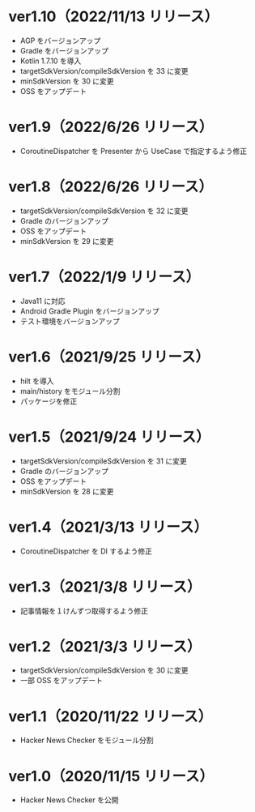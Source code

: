# ver1.10（2022/11/13 リリース）

- AGP をバージョンアップ
- Gradle をバージョンアップ
- Kotlin 1.7.10 を導入
- targetSdkVersion/compileSdkVersion を 33 に変更
- minSdkVersion を 30 に変更
- OSS をアップデート

# ver1.9（2022/6/26 リリース）

- CoroutineDispatcher を Presenter から UseCase で指定するよう修正

# ver1.8（2022/6/26 リリース）

- targetSdkVersion/compileSdkVersion を 32 に変更
- Gradle のバージョンアップ
- OSS をアップデート
- minSdkVersion を 29 に変更

# ver1.7（2022/1/9 リリース）

- Java11 に対応
- Android Gradle Plugin をバージョンアップ
- テスト環境をバージョンアップ

# ver1.6（2021/9/25 リリース）

- hilt を導入
- main/history をモジュール分割
- パッケージを修正

# ver1.5（2021/9/24 リリース）

- targetSdkVersion/compileSdkVersion を 31 に変更
- Gradle のバージョンアップ
- OSS をアップデート
- minSdkVersion を 28 に変更

# ver1.4（2021/3/13 リリース）

- CoroutineDispatcher を DI するよう修正

# ver1.3（2021/3/8 リリース）

- 記事情報を１けんずつ取得するよう修正

# ver1.2（2021/3/3 リリース）

- targetSdkVersion/compileSdkVersion を 30 に変更
- 一部 OSS をアップデート

# ver1.1（2020/11/22 リリース）

- Hacker News Checker をモジュール分割

# ver1.0（2020/11/15 リリース）

- Hacker News Checker を公開